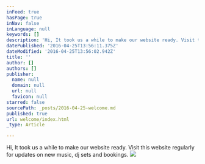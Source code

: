```yaml
---
inFeed: true
hasPage: true
inNav: false
inLanguage: null
keywords: []
description: 'Hi, It took us a while to make our website ready. Visit this website regularly for updates on new music, dj sets and bookings.'
datePublished: '2016-04-25T13:56:11.375Z'
dateModified: '2016-04-25T13:56:02.942Z'
title: ''
author: []
authors: []
publisher:
  name: null
  domain: null
  url: null
  favicon: null
starred: false
sourcePath: _posts/2016-04-25-welcome.md
published: true
url: welcome/index.html
_type: Article

---
```

Hi, It took us a while to make our website ready. Visit this website regularly for updates on new music, dj sets and bookings.
![](https://the-grid-user-content.s3-us-west-2.amazonaws.com/af6bcb93-2d36-4cac-ad9c-77976602bd56.jpg)